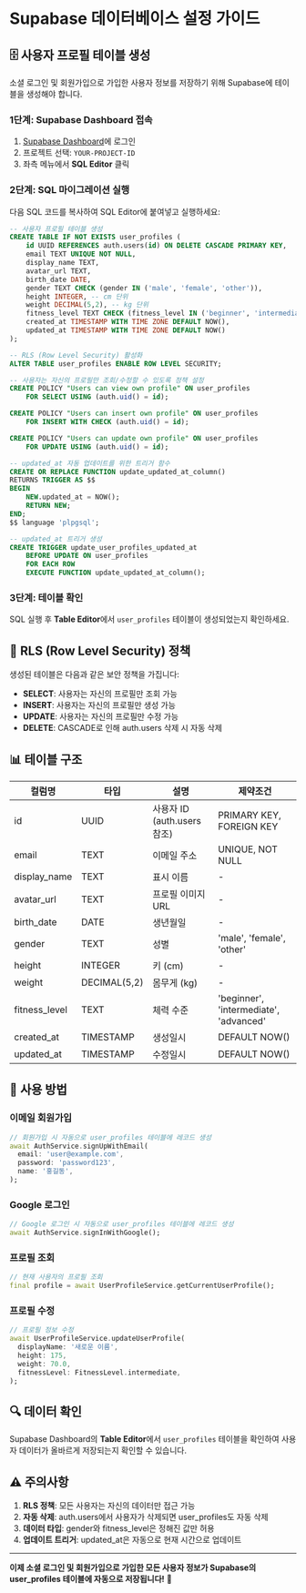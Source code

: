 # Supabase 데이터베이스 설정 가이드

## 🗄️ 사용자 프로필 테이블 생성

소셜 로그인 및 회원가입으로 가입한 사용자 정보를 저장하기 위해 Supabase에 테이블을 생성해야 합니다.

### 1단계: Supabase Dashboard 접속

1. [Supabase Dashboard](https://supabase.com/dashboard)에 로그인
2. 프로젝트 선택: `YOUR-PROJECT-ID`
3. 좌측 메뉴에서 **SQL Editor** 클릭

### 2단계: SQL 마이그레이션 실행

다음 SQL 코드를 복사하여 SQL Editor에 붙여넣고 실행하세요:

```sql
-- 사용자 프로필 테이블 생성
CREATE TABLE IF NOT EXISTS user_profiles (
    id UUID REFERENCES auth.users(id) ON DELETE CASCADE PRIMARY KEY,
    email TEXT UNIQUE NOT NULL,
    display_name TEXT,
    avatar_url TEXT,
    birth_date DATE,
    gender TEXT CHECK (gender IN ('male', 'female', 'other')),
    height INTEGER, -- cm 단위
    weight DECIMAL(5,2), -- kg 단위
    fitness_level TEXT CHECK (fitness_level IN ('beginner', 'intermediate', 'advanced')),
    created_at TIMESTAMP WITH TIME ZONE DEFAULT NOW(),
    updated_at TIMESTAMP WITH TIME ZONE DEFAULT NOW()
);

-- RLS (Row Level Security) 활성화
ALTER TABLE user_profiles ENABLE ROW LEVEL SECURITY;

-- 사용자는 자신의 프로필만 조회/수정할 수 있도록 정책 설정
CREATE POLICY "Users can view own profile" ON user_profiles
    FOR SELECT USING (auth.uid() = id);

CREATE POLICY "Users can insert own profile" ON user_profiles
    FOR INSERT WITH CHECK (auth.uid() = id);

CREATE POLICY "Users can update own profile" ON user_profiles
    FOR UPDATE USING (auth.uid() = id);

-- updated_at 자동 업데이트를 위한 트리거 함수
CREATE OR REPLACE FUNCTION update_updated_at_column()
RETURNS TRIGGER AS $$
BEGIN
    NEW.updated_at = NOW();
    RETURN NEW;
END;
$$ language 'plpgsql';

-- updated_at 트리거 생성
CREATE TRIGGER update_user_profiles_updated_at
    BEFORE UPDATE ON user_profiles
    FOR EACH ROW
    EXECUTE FUNCTION update_updated_at_column();
```

### 3단계: 테이블 확인

SQL 실행 후 **Table Editor**에서 `user_profiles` 테이블이 생성되었는지 확인하세요.

## 🔐 RLS (Row Level Security) 정책

생성된 테이블은 다음과 같은 보안 정책을 가집니다:

- **SELECT**: 사용자는 자신의 프로필만 조회 가능
- **INSERT**: 사용자는 자신의 프로필만 생성 가능
- **UPDATE**: 사용자는 자신의 프로필만 수정 가능
- **DELETE**: CASCADE로 인해 auth.users 삭제 시 자동 삭제

## 📊 테이블 구조

| 컬럼명        | 타입         | 설명                        | 제약조건                               |
| ------------- | ------------ | --------------------------- | -------------------------------------- |
| id            | UUID         | 사용자 ID (auth.users 참조) | PRIMARY KEY, FOREIGN KEY               |
| email         | TEXT         | 이메일 주소                 | UNIQUE, NOT NULL                       |
| display_name  | TEXT         | 표시 이름                   | -                                      |
| avatar_url    | TEXT         | 프로필 이미지 URL           | -                                      |
| birth_date    | DATE         | 생년월일                    | -                                      |
| gender        | TEXT         | 성별                        | 'male', 'female', 'other'              |
| height        | INTEGER      | 키 (cm)                     | -                                      |
| weight        | DECIMAL(5,2) | 몸무게 (kg)                 | -                                      |
| fitness_level | TEXT         | 체력 수준                   | 'beginner', 'intermediate', 'advanced' |
| created_at    | TIMESTAMP    | 생성일시                    | DEFAULT NOW()                          |
| updated_at    | TIMESTAMP    | 수정일시                    | DEFAULT NOW()                          |

## 🚀 사용 방법

### 이메일 회원가입

```dart
// 회원가입 시 자동으로 user_profiles 테이블에 레코드 생성
await AuthService.signUpWithEmail(
  email: 'user@example.com',
  password: 'password123',
  name: '홍길동',
);
```

### Google 로그인

```dart
// Google 로그인 시 자동으로 user_profiles 테이블에 레코드 생성
await AuthService.signInWithGoogle();
```

### 프로필 조회

```dart
// 현재 사용자의 프로필 조회
final profile = await UserProfileService.getCurrentUserProfile();
```

### 프로필 수정

```dart
// 프로필 정보 수정
await UserProfileService.updateUserProfile(
  displayName: '새로운 이름',
  height: 175,
  weight: 70.0,
  fitnessLevel: FitnessLevel.intermediate,
);
```

## 🔍 데이터 확인

Supabase Dashboard의 **Table Editor**에서 `user_profiles` 테이블을 확인하여 사용자 데이터가 올바르게 저장되는지 확인할 수 있습니다.

## ⚠️ 주의사항

1. **RLS 정책**: 모든 사용자는 자신의 데이터만 접근 가능
2. **자동 삭제**: auth.users에서 사용자가 삭제되면 user_profiles도 자동 삭제
3. **데이터 타입**: gender와 fitness_level은 정해진 값만 허용
4. **업데이트 트리거**: updated_at은 자동으로 현재 시간으로 업데이트

---

**이제 소셜 로그인 및 회원가입으로 가입한 모든 사용자 정보가 Supabase의 user_profiles 테이블에 자동으로 저장됩니다!** 🎉

